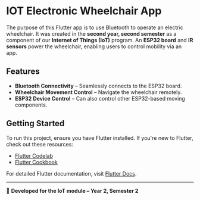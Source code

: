 # IOT Electronic Wheelchair App

The purpose of this Flutter app is to use Bluetooth to operate an electric wheelchair.  It was created in the **second year, second semester** as a component of our **Internet of Things (IoT)** program.  An **ESP32 board** and **IR sensors** power the wheelchair, enabling users to control mobility via an app.

## Features
- **Bluetooth Connectivity** – Seamlessly connects to the ESP32 board.
- **Wheelchair Movement Control** – Navigate the wheelchair remotely.
- **ESP32 Device Control** – Can also control other ESP32-based moving components.

## Getting Started

To run this project, ensure you have Flutter installed. If you're new to Flutter, check out these resources:

- [Flutter Codelab](https://docs.flutter.dev/get-started/codelab)
- [Flutter Cookbook](https://docs.flutter.dev/cookbook)

For detailed Flutter documentation, visit [Flutter Docs](https://docs.flutter.dev/).

---
🚀 **Developed for the IoT module – Year 2, Semester 2**  

